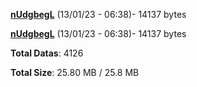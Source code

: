 [**nUdgbegL**](/data/nUdgbegL.txt) (13/01/23 - 06:38)- 14137 bytes

[**nUdgbegL**](/data/nUdgbegL.txt) (13/01/23 - 06:38)- 14137 bytes

**Total Datas**: 4126

**Total Size**: 25.80 MB / 25.8 MB